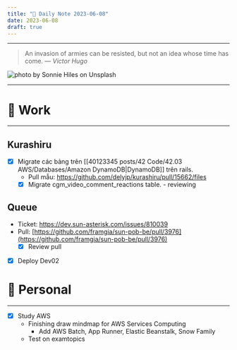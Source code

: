 ```yaml
---
title: "🌱 Daily Note 2023-06-08"
date: 2023-06-08
draft: true
---
```



---

> An invasion of armies can be resisted, but not an idea whose time has come.
> — <cite>Victor Hugo</cite>

![photo by Sonnie Hiles on Unsplash](https://images.unsplash.com/photo-1514053026555-49ce8886ae41?crop=entropy&cs=srgb&fm=jpg&ixid=M3wzNjM5Nzd8MHwxfHJhbmRvbXx8fHx8fHx8fDE2ODYxOTI2NzV8&ixlib=rb-4.0.3&q=85&w=500&h=500)

---

# 💼 Work
---
## Kurashiru
- [x] Migrate các bảng trên [[40123345 posts/42 Code/42.03 AWS/Databases/Amazon DynamoDB|DynamoDB]] trên rails.
	- Pull mẫu: https://github.com/delyjp/kurashiru/pull/15662/files
	- [x] Migrate cgm_video_comment_reactions table. - reviewing

## Queue
- Ticket: https://dev.sun-asterisk.com/issues/810039
- Pull: [https://github.com/framgia/sun-pob-be/pull/3976](https://github.com/framgia/sun-pob-be/pull/3976)
	- [x] Review pull
- [x] Deploy Dev02


# 🌱 Personal
---
- [x] Study AWS
	-  Finishing draw mindmap for AWS Services Computing
		- Add AWS Batch, App Runner, Elastic Beanstalk, Snow Family
	- Test on examtopics
